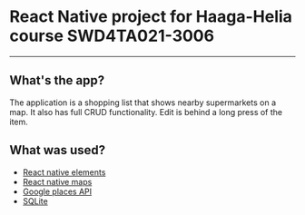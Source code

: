 # React Native project for Haaga-Helia course SWD4TA021-3006

---

## What's the app?

The application is a shopping list that shows nearby supermarkets on a map. It also has full CRUD functionality. Edit is behind a long press of the item.

## What was used?

* [React native elements](https://reactnativeelements.com/)
* [React native maps](https://github.com/react-native-maps/react-native-maps)
* [Google places API](https://developers.google.com/maps/documentation/places/web-service/overview)
* [SQLite](https://www.sqlite.org/index.html)


	

